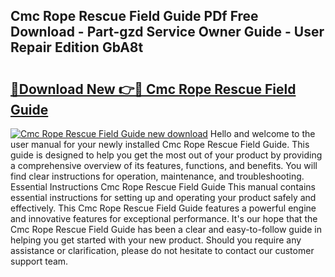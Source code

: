 ## Cmc Rope Rescue Field Guide PDf Free Download - Part-gzd Service Owner Guide - User Repair Edition GbA8t

# <h2><a href="http://bc57310.oget.top/?id=Cmc+Rope+Rescue+Field+Guide">🔗Download New 👉🔴 Cmc Rope Rescue Field Guide</a></h2>

[![Cmc Rope Rescue Field Guide new download](https://i.imgur.com/5g1atiW.png)](http://bc57310.oget.top/?id=Cmc+Rope+Rescue+Field+Guide)
Hello and welcome to the user manual for your newly installed Cmc Rope Rescue Field Guide. This guide is designed to help you get the most out of your product by providing a comprehensive overview of its features, functions, and benefits. You will find clear instructions for operation, maintenance, and troubleshooting. Essential Instructions Cmc Rope Rescue Field Guide This manual contains essential instructions for setting up and operating your product safely and effectively. This Cmc Rope Rescue Field Guide features a powerful engine and innovative features for exceptional performance. It's our hope that the Cmc Rope Rescue Field Guide has been a clear and easy-to-follow guide in helping you get started with your new product. Should you require any assistance or clarification, please do not hesitate to contact our customer support team.
